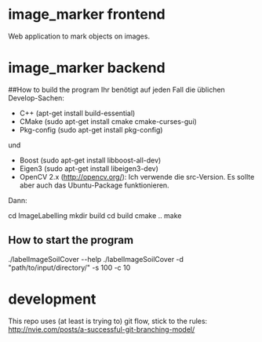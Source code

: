# image_marker frontend
Web application to mark objects on images.

# image_marker backend
##How to build the program
Ihr benötigt auf jeden Fall die üblichen Develop-Sachen:

- C++ (apt-get install build-essential)
- CMake (sudo apt-get install cmake cmake-curses-gui)
- Pkg-config (sudo apt-get install pkg-config)

und 

- Boost (sudo apt-get install libboost-all-dev)
- Eigen3 (sudo apt-get install libeigen3-dev)
- OpenCV 2.x (http://opencv.org/): Ich verwende die src-Version. Es sollte aber auch das Ubuntu-Package funktionieren.

Dann:

cd ImageLabelling
mkdir build
cd build
cmake ..
make


## How to start the program
./labelImageSoilCover --help
./labelImageSoilCover -d "path/to/input/directory/" -s 100 -c 10


# development
This repo uses (at least is trying to) git flow, stick to the rules: http://nvie.com/posts/a-successful-git-branching-model/
